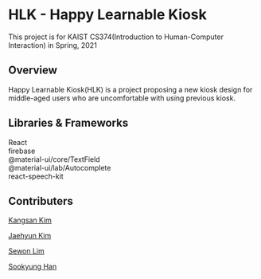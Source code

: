 # HLK - Happy Learnable Kiosk

This project is for KAIST CS374(Introduction to Human-Computer Interaction) in Spring, 2021

## Overview
Happy Learnable Kiosk(HLK) is a project proposing a new kiosk design for middle-aged users who are uncomfortable with using previous kiosk.   

## Libraries & Frameworks
React   
firebase   
@material-ui/core/TextField   
@material-ui/lab/Autocomplete   
react-speech-kit   

## Contributers
[Kangsan Kim](https://github.com/KangsanKim07)

[Jaehyun Kim](https://github.com/Jennyjaen)

[Sewon Lim](https://github.com/sewon0918)

[Sookyung Han](https://github.com/suplookie)
